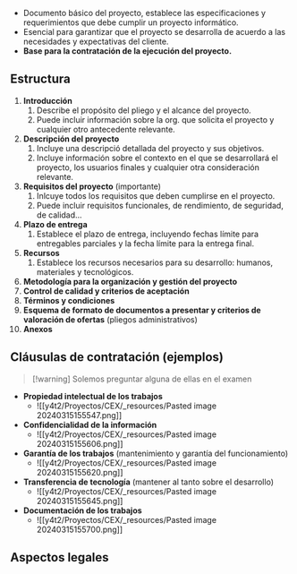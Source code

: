 - Documento básico del proyecto, establece las especificaciones y requerimientos que debe cumplir un proyecto informático.
- Esencial para garantizar que el proyecto se desarrolla de acuerdo a las necesidades y expectativas del cliente.
- **Base para la contratación de la ejecución del proyecto.**

## Estructura
1. **Introducción**
	1. Describe el propósito del pliego y el alcance del proyecto.
	2. Puede incluir información sobre la org. que solicita el proyecto y cualquier otro antecedente relevante.
2. **Descripción del proyecto**
	1. Incluye una descripció detallada del proyecto y sus objetivos.
	2. Incluye información sobre el contexto en el que se desarrollará el proyecto, los usuarios finales y cualquier otra consideración relevante.
3. **Requisitos del proyecto** (importante)
	1. Inlcuye todos los requisitos que deben cumplirse en el proyecto.
	2. Puede incluir requisitos funcionales, de rendimiento, de seguridad, de calidad...
4. **Plazo de entrega**
	1. Establece el plazo de entrega, incluyendo fechas límite para entregables parciales y la fecha límite para la entrega final.
5. **Recursos**
	1. Establece los recursos necesarios para su desarrollo: humanos, materiales y tecnológicos.
6. **Metodología para la organización y gestión del proyecto**
7. **Control de calidad y criterios de aceptación**
8. **Términos y condiciones**
9. **Esquema de formato de documentos a presentar y criterios de valoración de ofertas** (pliegos administrativos)
10. **Anexos**

## Cláusulas de contratación (ejemplos)
> [!warning] Solemos preguntar alguna de ellas en el examen

 - **Propiedad intelectual de los trabajos**
	 - ![[y4t2/Proyectos/CEX/_resources/Pasted image 20240315155547.png]]
 - **Confidencialidad de la información**
	 - ![[y4t2/Proyectos/CEX/_resources/Pasted image 20240315155606.png]]
 - **Garantía de los trabajos** (mantenimiento y garantía del funcionamiento)
	 - ![[y4t2/Proyectos/CEX/_resources/Pasted image 20240315155620.png]]
 - **Transferencia de tecnología** (mantener al tanto sobre el desarrollo)
	 - ![[y4t2/Proyectos/CEX/_resources/Pasted image 20240315155645.png]]
 - **Documentación de los trabajos**
	 - ![[y4t2/Proyectos/CEX/_resources/Pasted image 20240315155700.png]]

## Aspectos legales